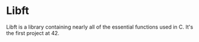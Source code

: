 # Libft
Libft is a library containing nearly all of the essential functions used in C. It's the first project at 42.

